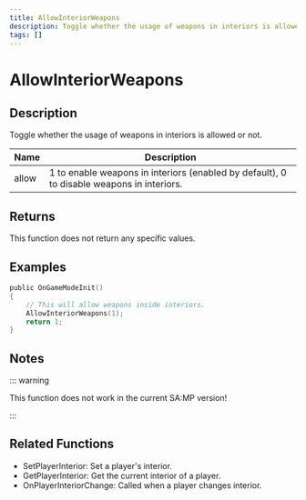 ```yaml
---
title: AllowInteriorWeapons
description: Toggle whether the usage of weapons in interiors is allowed or not.
tags: []
---
```


# AllowInteriorWeapons

<TagLinks />

## Description

Toggle whether the usage of weapons in interiors is allowed or not.

| Name  | Description                                                                               |
| ----- | ----------------------------------------------------------------------------------------- |
| allow | 1 to enable weapons in interiors (enabled by default), 0 to disable weapons in interiors. |

## Returns

This function does not return any specific values.

## Examples

```c
public OnGameModeInit()
{
    // This will allow weapons inside interiors.
    AllowInteriorWeapons(1);
    return 1;
}
```

## Notes

::: warning

This function does not work in the current SA:MP version!

:::

## Related Functions

- SetPlayerInterior: Set a player's interior.
- GetPlayerInterior: Get the current interior of a player.
- OnPlayerInteriorChange: Called when a player changes interior.

